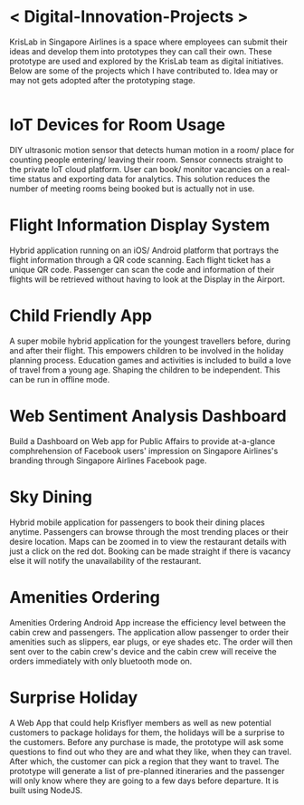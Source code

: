 # < Digital-Innovation-Projects >
KrisLab in Singapore Airlines is a space where employees can submit their ideas and develop them into prototypes they can call their own. These prototype are used and explored by the KrisLab team as digital initiatives. Below are some of the projects which I have contributed to. Idea may or may not gets adopted after the prototyping stage.

```
```

# IoT Devices for Room Usage
DIY ultrasonic motion sensor that detects human motion in a room/ place for counting people entering/ leaving their room. Sensor connects straight to the private IoT cloud platform. 
User can book/ monitor vacancies on a real-time status and exporting data for analytics. 
This solution reduces the number of meeting rooms being booked but is actually not in use.

# Flight Information Display System
Hybrid application running on an iOS/ Android platform that portrays the flight information through a QR code scanning. Each flight ticket has a unique QR code. Passenger can scan the code and information of their flights will be retrieved without having to look at the Display in the Airport.

# Child Friendly App
A super mobile hybrid application for the youngest travellers before, during and after their flight. This empowers children to be involved in the holiday planning process. Education games and activities is included to build a love of travel from a young age. Shaping the children to be independent. This can be run in offline mode. 

# Web Sentiment Analysis Dashboard
Build a Dashboard on Web app for Public Affairs to provide at-a-glance comphrehension of Facebook users' impression on Singapore Airlines's branding through Singapore Airlines Facebook page.

# Sky Dining
Hybrid mobile application for passengers to book their dining places anytime. Passengers can browse through the most trending places or their desire location. Maps can be zoomed in to view the restaurant details with just a click on the red dot. Booking can be made straight if there is vacancy else it will notify the unavailability of the restaurant. 

# Amenities Ordering
Amenities Ordering Android App increase the efficiency level between the cabin crew and passengers. The application allow passenger to order their amenities such as slippers, ear plugs, or eye shades etc. The order will then sent over to the cabin crew's device and the cabin crew will receive the orders immediately with only bluetooth mode on. 

# Surprise Holiday
A Web App that could help Krisflyer members as well as new potential customers to package holidays for them, the holidays will be a surprise to the customers. Before any purchase is made, the prototype will ask some questions to find out who they are and what they like, when they can travel. After which, the customer can pick a region that they want to travel. The prototype will generate a list of pre-planned itineraries and the passenger will only know where they are going to a few days before departure. It is built using NodeJS.
